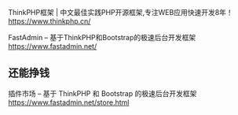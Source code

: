 ThinkPHP框架 | 中文最佳实践PHP开源框架,专注WEB应用快速开发8年！
<https://www.thinkphp.cn/>

FastAdmin – 基于ThinkPHP和Bootstrap的极速后台开发框架
<https://www.fastadmin.net/>

## 还能挣钱

插件市场 – 基于 ThinkPHP 和 Bootstrap 的极速后台开发框架
<https://www.fastadmin.net/store.html>
